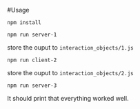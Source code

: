 #Usage

```
npm install
```

```
npm run server-1
```
store the ouput to `interaction_objects/1.js`


```
npm run client-2
```
store the ouput to `interaction_objects/2.js`

```
npm run server-3
```

It should print that everything worked well.
